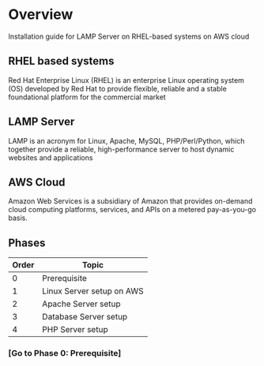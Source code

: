 # Overview
Installation guide for LAMP Server on RHEL-based systems on AWS cloud

## RHEL based systems
Red Hat Enterprise Linux (RHEL) is an enterprise Linux operating system (OS) developed by Red Hat to provide flexible, reliable and a stable foundational platform for the commercial market

## LAMP Server
LAMP is an acronym for Linux, Apache, MySQL, PHP/Perl/Python, which together provide a reliable, high-performance server to host dynamic websites and applications

## AWS Cloud
Amazon Web Services is a subsidiary of Amazon that provides on-demand cloud computing platforms, services, and APIs on a metered pay-as-you-go basis.

## Phases

| Order | Topic                           |
|-------|---------------------------------|
| 0     | Prerequisite                    |
| 1     | Linux Server setup on AWS       |
| 2     | Apache Server setup             |
| 3     | Database Server setup           |
| 4     | PHP Server setup                |


### [Go to Phase 0: Prerequisite]
